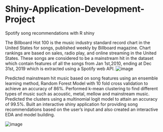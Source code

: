 # Shiny-Application-Development-Project
Spotify song recommendations with R shiny

The Billboard Hot 100 is the music industry standard record chart in the United States for songs, published weekly by Billboard magazine. Chart rankings are based on sales, radio play, and online streaming in the United States. These songs are considered to be a mainstream hit in the dataset which contain features of all the songs from Jan 1st,2010, ending at Dec 31st, 2019 which is extracted using a Spotify web API. ![image](https://user-images.githubusercontent.com/78705262/111700935-164a0e00-8808-11eb-971b-3ca3a42e29ed.png)

Predicted mainstream hit music based on song features using an ensemble learning method, Random Forest Model with 10 fold cross validation to achieve an accuracy of 86%. Performed k-mean clustering to find different types of music such as acoustic, metal, mellow and mainstream music. Predicted the clusters using a multinomial logit model to attain an accuracy of 99.5%. Built an interactive shiny application for providing song recommendations based on the user’s input and also created an interactive EDA and model building. 


![image](https://user-images.githubusercontent.com/78705262/111700702-c3705680-8807-11eb-98c6-849e28ab8431.png)
